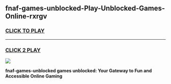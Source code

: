 
## fnaf-games-unblocked-Play-Unblocked-Games-Online-rxrgv
<h3>
<a href="https://premium76.site?title=fnaf-games-unblocked&ref=24A">CLICK TO PLAY</a></h3>
<hr>

<h3>
<a href="https://premium76.site?title=fnaf-games-unblocked&ref=24A">CLICK 2 PLAY</a>
  
</h3>

<a href="https://premium76.site?title=fnaf-games-unblocked&ref=24A"><img src="https://clearcache.store/games.png"></a>


**fnaf-games-unblocked games unblocked: Your Gateway to Fun and Accessible Online Gaming**
